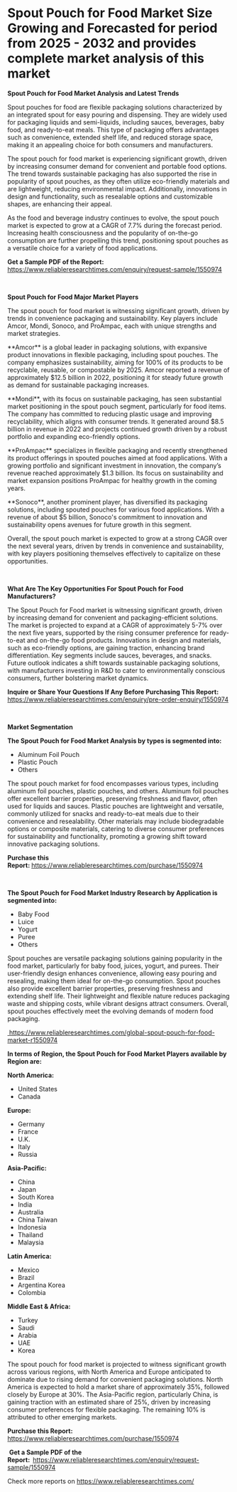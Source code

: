 <p><h1>Spout Pouch for Food Market Size Growing and Forecasted for period from 2025 - 2032 and provides complete market analysis of this market</h1></p><p><strong>Spout Pouch for Food Market Analysis and Latest Trends</strong></p>
<p><p>Spout pouches for food are flexible packaging solutions characterized by an integrated spout for easy pouring and dispensing. They are widely used for packaging liquids and semi-liquids, including sauces, beverages, baby food, and ready-to-eat meals. This type of packaging offers advantages such as convenience, extended shelf life, and reduced storage space, making it an appealing choice for both consumers and manufacturers.</p><p>The spout pouch for food market is experiencing significant growth, driven by increasing consumer demand for convenient and portable food options. The trend towards sustainable packaging has also supported the rise in popularity of spout pouches, as they often utilize eco-friendly materials and are lightweight, reducing environmental impact. Additionally, innovations in design and functionality, such as resealable options and customizable shapes, are enhancing their appeal.</p><p>As the food and beverage industry continues to evolve, the spout pouch market is expected to grow at a CAGR of 7.7% during the forecast period. Increasing health consciousness and the popularity of on-the-go consumption are further propelling this trend, positioning spout pouches as a versatile choice for a variety of food applications.</p></p>
<p><strong>Get a Sample PDF of the Report:&nbsp;</strong> <a href="https://www.reliableresearchtimes.com/enquiry/request-sample/1550974?utm_campaign=3367&utm_medium=2&utm_source=Github&utm_content=ia&utm_term=08032025&utm_id=spout-pouch-for-food">https://www.reliableresearchtimes.com/enquiry/request-sample/1550974</a></p>
<p>&nbsp;</p>
<p><strong>Spout Pouch for Food Major Market Players</strong></p>
<p><p>The spout pouch for food market is witnessing significant growth, driven by trends in convenience packaging and sustainability. Key players include Amcor, Mondi, Sonoco, and ProAmpac, each with unique strengths and market strategies.</p><p>**Amcor** is a global leader in packaging solutions, with expansive product innovations in flexible packaging, including spout pouches. The company emphasizes sustainability, aiming for 100% of its products to be recyclable, reusable, or compostable by 2025. Amcor reported a revenue of approximately $12.5 billion in 2022, positioning it for steady future growth as demand for sustainable packaging increases.</p><p>**Mondi**, with its focus on sustainable packaging, has seen substantial market positioning in the spout pouch segment, particularly for food items. The company has committed to reducing plastic usage and improving recyclability, which aligns with consumer trends. It generated around $8.5 billion in revenue in 2022 and projects continued growth driven by a robust portfolio and expanding eco-friendly options.</p><p>**ProAmpac** specializes in flexible packaging and recently strengthened its product offerings in spouted pouches aimed at food applications. With a growing portfolio and significant investment in innovation, the company’s revenue reached approximately $1.3 billion. Its focus on sustainability and market expansion positions ProAmpac for healthy growth in the coming years.</p><p>**Sonoco**, another prominent player, has diversified its packaging solutions, including spouted pouches for various food applications. With a revenue of about $5 billion, Sonoco's commitment to innovation and sustainability opens avenues for future growth in this segment.</p><p>Overall, the spout pouch market is expected to grow at a strong CAGR over the next several years, driven by trends in convenience and sustainability, with key players positioning themselves effectively to capitalize on these opportunities.</p></p>
<p>&nbsp;</p>
<p><strong>What Are The Key Opportunities For Spout Pouch for Food Manufacturers?</strong></p>
<p><p>The Spout Pouch for Food market is witnessing significant growth, driven by increasing demand for convenient and packaging-efficient solutions. The market is projected to expand at a CAGR of approximately 5-7% over the next five years, supported by the rising consumer preference for ready-to-eat and on-the-go food products. Innovations in design and materials, such as eco-friendly options, are gaining traction, enhancing brand differentiation. Key segments include sauces, beverages, and snacks. Future outlook indicates a shift towards sustainable packaging solutions, with manufacturers investing in R&D to cater to environmentally conscious consumers, further bolstering market dynamics.</p></p>
<p><strong>Inquire or Share Your Questions If Any Before Purchasing This Report:</strong> <a href="https://www.reliableresearchtimes.com/enquiry/pre-order-enquiry/1550974?utm_campaign=3367&utm_medium=2&utm_source=Github&utm_content=ia&utm_term=08032025&utm_id=spout-pouch-for-food">https://www.reliableresearchtimes.com/enquiry/pre-order-enquiry/1550974</a></p>
<p>&nbsp;</p>
<p><strong>Market Segmentation</strong></p>
<p><strong>The Spout Pouch for Food Market Analysis by types is segmented into:</strong></p>
<p><ul><li>Aluminum Foil Pouch</li><li>Plastic Pouch</li><li>Others</li></ul></p>
<p><p>The spout pouch market for food encompasses various types, including aluminum foil pouches, plastic pouches, and others. Aluminum foil pouches offer excellent barrier properties, preserving freshness and flavor, often used for liquids and sauces. Plastic pouches are lightweight and versatile, commonly utilized for snacks and ready-to-eat meals due to their convenience and resealability. Other materials may include biodegradable options or composite materials, catering to diverse consumer preferences for sustainability and functionality, promoting a growing shift toward innovative packaging solutions.</p></p>
<p><strong>Purchase this Report:&nbsp;</strong><a href="https://www.reliableresearchtimes.com/purchase/1550974?utm_campaign=3367&utm_medium=2&utm_source=Github&utm_content=ia&utm_term=08032025&utm_id=spout-pouch-for-food">https://www.reliableresearchtimes.com/purchase/1550974</a></p>
<p>&nbsp;</p>
<p><strong>The Spout Pouch for Food Market Industry Research by Application is segmented into:</strong></p>
<p><ul><li>Baby Food</li><li>Luice</li><li>Yogurt</li><li>Puree</li><li>Others</li></ul></p>
<p><p>Spout pouches are versatile packaging solutions gaining popularity in the food market, particularly for baby food, juices, yogurt, and purees. Their user-friendly design enhances convenience, allowing easy pouring and resealing, making them ideal for on-the-go consumption. Spout pouches also provide excellent barrier properties, preserving freshness and extending shelf life. Their lightweight and flexible nature reduces packaging waste and shipping costs, while vibrant designs attract consumers. Overall, spout pouches effectively meet the evolving demands of modern food packaging.</p></p>
<p><a href="https://www.reliableresearchtimes.com/global-spout-pouch-for-food-market-r1550974?utm_campaign=3367&utm_medium=2&utm_source=Github&utm_content=ia&utm_term=08032025&utm_id=spout-pouch-for-food">&nbsp;https://www.reliableresearchtimes.com/global-spout-pouch-for-food-market-r1550974</a></p>
<p><strong>In terms of Region, the Spout Pouch for Food Market Players available by Region are:</strong></p>
<p>
    <p> <strong> North America: </strong>
        <ul>
            <li>United States</li>
            <li>Canada</li>
        </ul>
        </p> 
    <p> <strong> Europe: </strong>
        <ul>
            <li>Germany</li>
            <li>France</li>
            <li>U.K.</li>
            <li>Italy</li>
            <li>Russia</li>
        </ul>
        </p> 
    <p> <strong> Asia-Pacific: </strong>
        <ul>
            <li>China</li>
            <li>Japan</li>
            <li>South Korea</li>
            <li>India</li>
            <li>Australia</li>
            <li>China Taiwan</li>
            <li>Indonesia</li>
            <li>Thailand</li>
            <li>Malaysia</li>
        </ul>
        </p> 
    <p> <strong> Latin America: </strong>
        <ul>
            <li>Mexico</li>
            <li>Brazil</li>
            <li>Argentina Korea</li>
            <li>Colombia</li>
        </ul>
        </p> 
    <p> <strong> Middle East & Africa: </strong>
        <ul>
            <li>Turkey</li>
            <li>Saudi</li>
            <li>Arabia</li>
            <li>UAE</li>
            <li>Korea</li>
        </ul>
    </p>
    </p>
<p><p>The spout pouch for food market is projected to witness significant growth across various regions, with North America and Europe anticipated to dominate due to rising demand for convenient packaging solutions. North America is expected to hold a market share of approximately 35%, followed closely by Europe at 30%. The Asia-Pacific region, particularly China, is gaining traction with an estimated share of 25%, driven by increasing consumer preferences for flexible packaging. The remaining 10% is attributed to other emerging markets.</p></p>
<p><strong>Purchase this Report: </strong><a href="https://www.reliableresearchtimes.com/purchase/1550974?utm_campaign=3367&utm_medium=2&utm_source=Github&utm_content=ia&utm_term=08032025&utm_id=spout-pouch-for-food">https://www.reliableresearchtimes.com/purchase/1550974</a></p>
<p>&nbsp;<strong>Get a Sample PDF of the Report:&nbsp;&nbsp;</strong><a href="https://www.reliableresearchtimes.com/enquiry/request-sample/1550974?utm_campaign=3367&utm_medium=2&utm_source=Github&utm_content=ia&utm_term=08032025&utm_id=spout-pouch-for-food">https://www.reliableresearchtimes.com/enquiry/request-sample/1550974</a></p>
<p><strong></strong></p>
<p>Check more reports on <a href="https://www.reliableresearchtimes.com/?utm_campaign=3367&utm_medium=2&utm_source=Github&utm_content=ia&utm_term=08032025&utm_id=spout-pouch-for-food">https://www.reliableresearchtimes.com/</a></p>